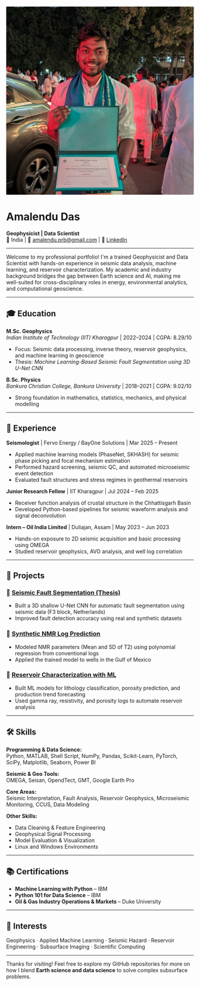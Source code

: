 ![Portfolio Image](/assets/images/portfolio.jpg)

# Amalendu Das  
**Geophysicist | Data Scientist**  
📍 India | 📧 amalendu.prb@gmail.com | 🔗 [LinkedIn](https://linkedin.com/in/amalendu-das-366a70215)

---

Welcome to my professional portfolio! I'm a trained Geophysicist and Data Scientist with hands-on experience in seismic data analysis, machine learning, and reservoir characterization. My academic and industry background bridges the gap between Earth science and AI, making me well-suited for cross-disciplinary roles in energy, environmental analytics, and computational geoscience.

---

## 🎓 Education

**M.Sc. Geophysics**  
*Indian Institute of Technology (IIT) Kharagpur* | 2022–2024 | CGPA: 8.29/10  
- Focus: Seismic data processing, inverse theory, reservoir geophysics, and machine learning in geoscience  
- Thesis: *Machine Learning-Based Seismic Fault Segmentation using 3D U-Net CNN*

**B.Sc. Physics**  
*Bankura Christian College, Bankura University* | 2018–2021 | CGPA: 9.02/10  
- Strong foundation in mathematics, statistics, mechanics, and physical modelling

---

## 💼 Experience

**Seismologist** | Fervo Energy / BayOne Solutions | Mar 2025 – Present  
- Applied machine learning models (PhaseNet, SKHASH) for seismic phase picking and focal mechanism estimation  
- Performed hazard screening, seismic QC, and automated microseismic event detection  
- Evaluated fault structures and stress regimes in geothermal reservoirs

**Junior Research Fellow** | IIT Kharagpur | Jul 2024 – Feb 2025  
- Receiver function analysis of crustal structure in the Chhattisgarh Basin  
- Developed Python-based pipelines for seismic waveform analysis and signal deconvolution

**Intern – Oil India Limited** | Duliajan, Assam | May 2023 – Jun 2023  
- Hands-on exposure to 2D seismic acquisition and basic processing using OMEGA  
- Studied reservoir geophysics, AVO analysis, and well log correlation

---

## 🔬 Projects

### 🔹 [Seismic Fault Segmentation (Thesis)](https://github.com/Amalendu17)
- Built a 3D shallow U-Net CNN for automatic fault segmentation using seismic data (F3 block, Netherlands)  
- Improved fault detection accuracy using real and synthetic datasets  

### 🔹 [Synthetic NMR Log Prediction](https://github.com/Amalendu17/Synthetic_NMR_Develop.git)
- Modeled NMR parameters (Mean and SD of T2) using polynomial regression from conventional logs  
- Applied the trained model to wells in the Gulf of Mexico

### 🔹 [Reservoir Characterization with ML](https://github.com/Amalendu17/Reservoir_Characterization_ML.git)
- Built ML models for lithology classification, porosity prediction, and production trend forecasting  
- Used gamma ray, resistivity, and porosity logs to automate reservoir analysis

---

## 🛠️ Skills

**Programming & Data Science:**  
Python, MATLAB, Shell Script, NumPy, Pandas, Scikit-Learn, PyTorch, SciPy, Matplotlib, Seaborn, Power BI  

**Seismic & Geo Tools:**  
OMEGA, Seisan, OpendTect, GMT, Google Earth Pro  

**Core Areas:**  
Seismic Interpretation, Fault Analysis, Reservoir Geophysics, Microseismic Monitoring, CCUS, Data Modeling  

**Other Skills:**  
- Data Cleaning & Feature Engineering  
- Geophysical Signal Processing  
- Model Evaluation & Visualization  
- Linux and Windows Environments

---

## 📚 Certifications

- **Machine Learning with Python** – IBM  
- **Python 101 for Data Science** – IBM  
- **Oil & Gas Industry Operations & Markets** – Duke University

---

## 🧭 Interests

Geophysics · Applied Machine Learning · Seismic Hazard · Reservoir Engineering · Subsurface Imaging · Scientific Computing

---

Thanks for visiting! Feel free to explore my GitHub repositories for more on how I blend **Earth science and data science** to solve complex subsurface problems.
